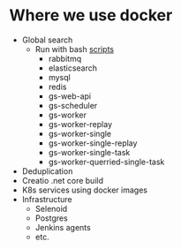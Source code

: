 # Where we use docker 

* Global search
	* Run with bash [scripts](bash/run-gs.md)
		* rabbitmq
		* elasticsearch
		* mysql
		* redis
		* gs-web-api
		* gs-scheduler
		* gs-worker
		* gs-worker-replay
		* gs-worker-single
		* gs-worker-single-replay
		* gs-worker-single-task
		* gs-worker-querried-single-task
* Deduplication
* Creatio .net core build
* K8s services using docker images
* Infrastructure
	* Selenoid
	* Postgres 
	* Jenkins agents
	* etc.
